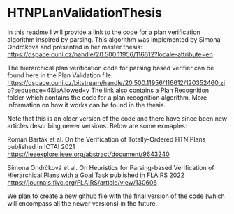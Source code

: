 # HTNPLanValidationThesis
In this readme I will provide a link to the code for a plan verification algorithm inspired by parsing. This algorithm was implemented by Simona Ondrčková and presented in her master thesis: https://dspace.cuni.cz/handle/20.500.11956/116612?locale-attribute=en

The hierarchical plan verification code for parsing based verifier can be found here in the Plan Validation file: https://dspace.cuni.cz/bitstream/handle/20.500.11956/116612/120352460.zip?sequence=4&isAllowed=y The link also contains a Plan Recognition folder which contains the code for a plan recognition algorithm. More information on how it works can be found in the thesis. 

Note that this is an older version of the code and there have since been new articles describing newer versions. Below are some exmaples:

Roman Barták et al. On the Verification of Totally-Ordered HTN Plans published in ICTAI 2021 https://ieeexplore.ieee.org/abstract/document/9643240

Simona Ondrčková et al. On Heuristics for Parsing-based Verification of Hierarchical Plans with a Goal Task published in FLAIRS 2022 https://journals.flvc.org/FLAIRS/article/view/130606



We plan to create a new github file with the final version of the code  (which will encompass all the newer versions) in the future. 
